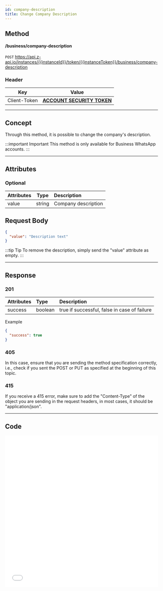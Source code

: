 ```yaml
---
id: company-description
title: Change Company Description
---
```


## Method

#### /business/company-description

`POST` https://api.z-api.io/instances/{{instanceId}}/token/{{instanceToken}}/business/company-description

### Header

|      Key       |            Value            |
| :------------: |     :-----------------:     |
|  Client-Token  | **[ACCOUNT SECURITY TOKEN](../security/client-token)** |
---

## Concept

Through this method, it is possible to change the company's description.

:::important Important
This method is only available for Business WhatsApp accounts.
:::

---

## Attributes

### Optional

| Attributes  |  Type   | Description                                |
| :---------- | :-----: | :----------------------------------------- |
| value       | string  | Company description                        |

## Request Body

```json
{
  "value": "Description text"
}
```

:::tip Tip
To remove the description, simply send the "value" attribute as empty.
:::

---

## Response

### 201

| Attributes | Type    | Description                                      |
| :-------- | :------ | :----------------------------------------------- |
| success   | boolean | true if successful, false in case of failure   |

Example

```json
{
  "success": true
}
```

### 405

In this case, ensure that you are sending the method specification correctly, i.e., check if you sent the POST or PUT as specified at the beginning of this topic.

### 415

If you receive a 415 error, make sure to add the "Content-Type" of the object you are sending in the request headers, in most cases, it should be "application/json".

---

## Code

<iframe src="//api.apiembed.com/?source=https://raw.githubusercontent.com/Z-API/z-api-docs/main/json-examples/company-description.json&targets=all" frameborder="0" scrolling="no" width="100%" height="500px" seamless></iframe>
